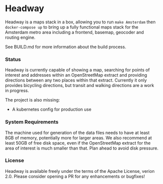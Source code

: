 # Headway

Headway is a maps stack in a box, allowing you to run `make Amsterdam` then `docker-compose up` to bring up a fully functional maps stack for the Amsterdam metro area including a frontend, basemap, geocoder and routing engine.

See BUILD.md for more information about the build process.

### Status

Headway is currently capable of showing a map, searching for points of interest and addresses within an OpenStreetMap extract and providing directions between any two places within that extract. Currently it only provides bicycling directions, but transit and walking directions are a work in progress.

The project is also missing:

- A kubernetes config for production use

### System Requirements

The machine used for generation of the data files needs to have at least 8GB of memory, potentially more for larger areas. We also recommend at least 50GB of free disk space, even if the OpenStreetMap extract for the area of interest is much smaller than that. Plan ahead to avoid disk pressure.

### License

Headway is available freely under the terms of the Apache License, verion 2.0. Please consider opening a PR for any enhancements or bugfixes!

